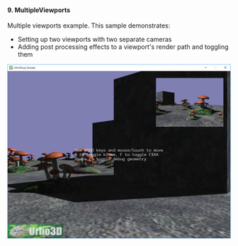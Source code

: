 #### 9. MultipleViewports

Multiple viewports example.
This sample demonstrates:
- Setting up two viewports with two separate cameras
- Adding post processing effects to a viewport's render path and toggling them

![Screenshot](Screenshot.png)